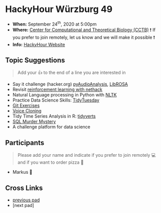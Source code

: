# HackyHour Würzburg 49

 - **When:** September 24<sup>th</sup>, 2020 at 5:00pm 
 - **Where:**  [Center for Computational and Theoretical Biology (CCTB)](https://www.google.de/maps/search/cctb/@49.7850979,9.9030254,12z) :exclamation: If you prefer to join remotely, let us know and we will make it possible  :exclamation:
 - **Info:** [HackyHour Website](http://hackyhour.github.io/Wuerzburg/)

## Topic Suggestions
> Add your :+1: to the end of a line you are interested in
 - Say it challenge (hacker.org) [pyAudioAnalysis](https://github.com/tyiannak/pyAudioAnalysis), [LibROSA](https://librosa.github.io/librosa/)
 - Revisit [reinforcement learning with nethack](https://ai.facebook.com/blog/nethack-learning-environment-to-advance-deep-reinforcement-learning/)
 - Natural Language processing in Python with [NLTK](https://www.nltk.org/)
 - Practice Data Science Skills: [TidyTuesday](https://github.com/rfordatascience/tidytuesday)
 - [Git Exercises](https://gitexercises.fracz.com/)
 - [Voice Cloning](https://github.com/CorentinJ/Real-Time-Voice-Cloning)
 - Tidy Time Series Analysis in R: [tidyverts](https://tidyverts.org/)
 - [SQL Murder Mystery](http://mystery.knightlab.com/)
 - A challenge platform for data science


## Participants
> Please add your name and indicate if you prefer to join remotely :computer: and if you want to order pizza :pizza: 
 - Markus :pizza:

## Cross Links
 - [previous pad](https://hackmd.io/GjxmnEG8QVyMWEaxfiT6GQ)
 - [next pad]
